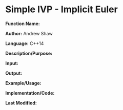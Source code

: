 # Simple IVP - Implicit Euler

**Function Name:**

**Author:** Andrew Shaw

**Language:** C++14

**Description/Purpose:**

**Input:**

**Output:**

**Example/Usage:**

**Implementation/Code:**

**Last Modified:**
